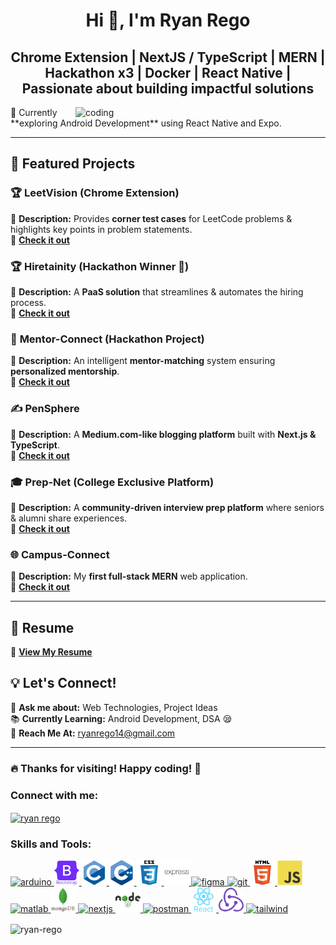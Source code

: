 <h1 align="center">Hi 👋, I'm Ryan Rego</h1>
<h2 align="center">Chrome Extension | NextJS / TypeScript | MERN | Hackathon x3 | Docker | React Native | Passionate about building impactful solutions</h2>
<img align="right" alt="coding" width="400" src="https://user-images.githubusercontent.com/55389276/140866485-8fb1c876-9a8f-4d6a-98dc-08c4981eaf70.gif"/>
🔹 Currently **exploring Android Development** using React Native and Expo. 

---

## 🚀 Featured Projects  

### 🏆 **LeetVision** (Chrome Extension)  
📌 **Description:** Provides **corner test cases** for LeetCode problems & highlights key points in problem statements.  
🔗 **[Check it out](https://github.com/RYAN-REGO/LeetVision_Extension)**  

### 🏆 **Hiretainity** (Hackathon Winner 🥇)  
📌 **Description:** A **PaaS solution** that streamlines & automates the hiring process.  
🔗 **[Check it out](https://github.com/RYAN-REGO/Alphabyte-Hiretainity)**  

### 🎯 **Mentor-Connect** (Hackathon Project)  
📌 **Description:** An intelligent **mentor-matching** system ensuring **personalized mentorship**.  
🔗 **[Check it out](https://github.com/RYAN-REGO/HM0052_MernMaestros)**  

### ✍️ **PenSphere**  
📌 **Description:** A **Medium.com-like blogging platform** built with **Next.js & TypeScript**.  
🔗 **[Check it out](https://github.com/RYAN-REGO/PenSphere)**  

### 🎓 **Prep-Net** (College Exclusive Platform)  
📌 **Description:** A **community-driven interview prep platform** where seniors & alumni share experiences.  
🔗 **[Check it out](https://github.com/RYAN-REGO/Prep-Net)**  

### 🌐 **Campus-Connect**  
📌 **Description:** My **first full-stack MERN** web application.  
🔗 **[Check it out](https://github.com/RYAN-REGO/Campus-Connect_N)**  

---

## 📄 Resume  
📌 **[View My Resume](https://drive.google.com/drive/folders/17qxM19z819mcIZRZvY6m_00zqEz4Navr?usp=sharing)**  

## 💡 Let's Connect!  

💬 **Ask me about:** Web Technologies, Project Ideas  
📚 **Currently Learning:** Android Development, DSA 😪  
📩 **Reach Me At:** [ryanrego14@gmail.com](mailto:ryanrego14@gmail.com)  

---

### 🔥 Thanks for visiting! Happy coding! 🚀  

<h3 align="left">Connect with me:</h3>
<p align="left">
<a href="https://linkedin.com/in/ryan-rego-pccoe" target="blank"><img align="center" src="https://raw.githubusercontent.com/rahuldkjain/github-profile-readme-generator/master/src/images/icons/Social/linked-in-alt.svg" alt="ryan rego" height="30" width="40" /></a>
</p>

<h3 align="left">Skills and Tools:</h3>
<p align="left"> <a href="https://www.arduino.cc/" target="_blank" rel="noreferrer"> <img src="https://cdn.worldvectorlogo.com/logos/arduino-1.svg" alt="arduino" width="40" height="40"/> </a> <a href="https://getbootstrap.com" target="_blank" rel="noreferrer"> <img src="https://raw.githubusercontent.com/devicons/devicon/master/icons/bootstrap/bootstrap-plain-wordmark.svg" alt="bootstrap" width="40" height="40"/> </a> <a href="https://www.cprogramming.com/" target="_blank" rel="noreferrer"> <img src="https://raw.githubusercontent.com/devicons/devicon/master/icons/c/c-original.svg" alt="c" width="40" height="40"/> </a> <a href="https://www.w3schools.com/cpp/" target="_blank" rel="noreferrer"> <img src="https://raw.githubusercontent.com/devicons/devicon/master/icons/cplusplus/cplusplus-original.svg" alt="cplusplus" width="40" height="40"/> </a> <a href="https://www.w3schools.com/css/" target="_blank" rel="noreferrer"> <img src="https://raw.githubusercontent.com/devicons/devicon/master/icons/css3/css3-original-wordmark.svg" alt="css3" width="40" height="40"/> </a> <a href="https://expressjs.com" target="_blank" rel="noreferrer"> <img src="https://raw.githubusercontent.com/devicons/devicon/master/icons/express/express-original-wordmark.svg" alt="express" width="40" height="40"/> </a> <a href="https://www.figma.com/" target="_blank" rel="noreferrer"> <img src="https://www.vectorlogo.zone/logos/figma/figma-icon.svg" alt="figma" width="40" height="40"/> </a> <a href="https://git-scm.com/" target="_blank" rel="noreferrer"> <img src="https://www.vectorlogo.zone/logos/git-scm/git-scm-icon.svg" alt="git" width="40" height="40"/> </a> <a href="https://www.w3.org/html/" target="_blank" rel="noreferrer"> <img src="https://raw.githubusercontent.com/devicons/devicon/master/icons/html5/html5-original-wordmark.svg" alt="html5" width="40" height="40"/> </a> <a href="https://developer.mozilla.org/en-US/docs/Web/JavaScript" target="_blank" rel="noreferrer"> <img src="https://raw.githubusercontent.com/devicons/devicon/master/icons/javascript/javascript-original.svg" alt="javascript" width="40" height="40"/> </a> <a href="https://www.mathworks.com/" target="_blank" rel="noreferrer"> <img src="https://upload.wikimedia.org/wikipedia/commons/2/21/Matlab_Logo.png" alt="matlab" width="40" height="40"/> </a> <a href="https://www.mongodb.com/" target="_blank" rel="noreferrer"> <img src="https://raw.githubusercontent.com/devicons/devicon/master/icons/mongodb/mongodb-original-wordmark.svg" alt="mongodb" width="40" height="40"/> </a> <a href="https://nextjs.org/" target="_blank" rel="noreferrer"> <img src="https://cdn.worldvectorlogo.com/logos/nextjs-2.svg" alt="nextjs" width="40" height="40"/> </a> <a href="https://nodejs.org" target="_blank" rel="noreferrer"> <img src="https://raw.githubusercontent.com/devicons/devicon/master/icons/nodejs/nodejs-original-wordmark.svg" alt="nodejs" width="40" height="40"/> </a> <a href="https://postman.com" target="_blank" rel="noreferrer"> <img src="https://www.vectorlogo.zone/logos/getpostman/getpostman-icon.svg" alt="postman" width="40" height="40"/> </a> <a href="https://reactjs.org/" target="_blank" rel="noreferrer"> <img src="https://raw.githubusercontent.com/devicons/devicon/master/icons/react/react-original-wordmark.svg" alt="react" width="40" height="40"/> </a> <a href="https://redux.js.org" target="_blank" rel="noreferrer"> <img src="https://raw.githubusercontent.com/devicons/devicon/master/icons/redux/redux-original.svg" alt="redux" width="40" height="40"/> </a> <a href="https://tailwindcss.com/" target="_blank" rel="noreferrer"> <img src="https://www.vectorlogo.zone/logos/tailwindcss/tailwindcss-icon.svg" alt="tailwind" width="40" height="40"/> </a> </p>

<p><img align="center" src="https://github-readme-stats.vercel.app/api/top-langs?username=ryan-rego&show_icons=true&locale=en&layout=compact" alt="ryan-rego" /></p>
